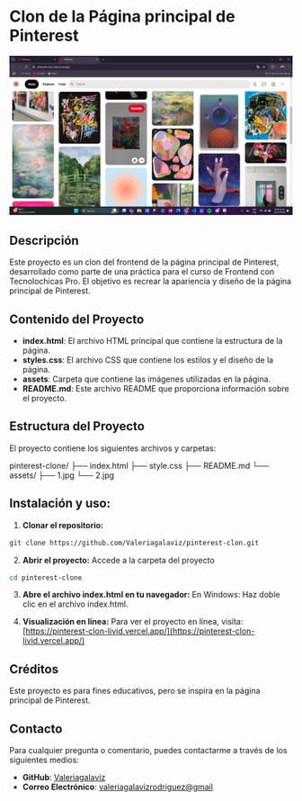 # Clon de la Página principal de Pinterest 

![Pinterest Clon](assets/pinterest-clon.png) 

## Descripción 

Este proyecto es un clon del frontend de la página principal de Pinterest, desarrollado como parte de una práctica para el curso de Frontend con Tecnolochicas Pro. El objetivo es recrear la apariencia y diseño de la página principal de Pinterest. 

## Contenido del Proyecto 

- **index.html**: El archivo HTML principal que contiene la estructura de la página. 
- **styles.css**: El archivo CSS que contiene los estilos y el diseño de la página. 
- **assets**: Carpeta que contiene las imágenes utilizadas en la página. 
- **README.md**: Este archivo README que proporciona información sobre el proyecto. 

## Estructura del Proyecto

El proyecto contiene los siguientes archivos y carpetas:

pinterest-clone/
├── index.html
├── style.css
├── README.md
└── assets/
    ├── 1.jpg
    └── 2.jpg

## Instalación y uso:

1. **Clonar el repositorio:**
```sh
git clone https://github.com/Valeriagalaviz/pinterest-clon.git
```
2. **Abrir el proyecto:** 
Accede a la carpeta del proyecto
```sh
cd pinterest-clone
```
3. **Abre el archivo index.html en tu navegador:**
En Windows: Haz doble clic en el archivo index.html.

4. **Visualización en línea:** 
Para ver el proyecto en línea, visita:[https://pinterest-clon-livid.vercel.app/](https://pinterest-clon-livid.vercel.app/)

## Créditos

Este proyecto es para fines educativos, pero se inspira en la página principal de Pinterest.

## Contacto
Para cualquier pregunta o comentario, puedes contactarme a través de los siguientes medios: 
- **GitHub**: [Valeriagalaviz](https://github.com/Valeriagalaviz) 
- **Correo Electrónico**: [valeriagalavizrodriguez@gmail](valeriagalavizrodriguez@gmail.com)